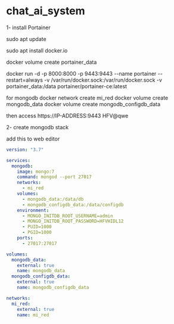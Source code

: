 # chat_ai_system

1- install Portainer


sudo apt update
 
sudo apt install docker.io
 
docker volume create portainer_data
 
docker run -d -p 8000:8000 -p 9443:9443 --name portainer --restart=always -v /var/run/docker.sock:/var/run/docker.sock -v portainer_data:/data portainer/portainer-ce:latest

for mongodb 
docker network create mi_red
docker volume create mongodb_data
docker volume create mongodb_configdb_data

 
then access
https://IP-ADDRESS:9443
HFV@qwe



2- create mongodb stack



add this to web editor

```yaml
version: "3.7"

services:
  mongodb:
    image: mongo:7
    command: mongod --port 27017
    networks:
      - mi_red
    volumes:
      - mongodb_data:/data/db
      - mongodb_configdb_data:/data/configdb
    environment:
      - MONGO_INITDB_ROOT_USERNAME=admin
      - MONGO_INITDB_ROOT_PASSWORD=HFVHIDL12
      - PUID=1000
      - PGID=1000
    ports:
      - 27017:27017

volumes:
  mongodb_data:
    external: true
    name: mongodb_data
  mongodb_configdb_data:
    external: true
    name: mongodb_configdb_data

networks:
  mi_red:
    external: true
    name: mi_red
